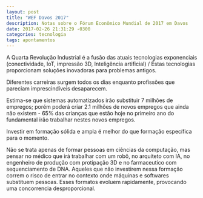 ```yaml
---
layout: post
title: "WEF Davos 2017"
description: Notas sobre o Fórum Econômico Mundial de 2017 em Davos
date: 2017-02-26 21:31:29 -0300
categories: tecnologia
tags: apontamentos
---
```


A Quarta Revolução Industrial é a fusão das atuais tecnologias exponenciais (conectividade, IoT, impressão 3D, Inteligência artificial) / Estas tecnologias proporcionam soluções inovadoras para problemas antigos.

Diferentes carreiras surgem todos os dias enquanto profissões que pareciam imprescindíveis desaparecem.

Estima-se que sistemas automatizados irão substituir 7 milhões de empregos; porém poderá criar 2.1 milhões de novos empregos que ainda não existem - 65% das crianças que estão hoje no primeiro ano do fundamental irão trabalhar nestes novos empregos.

Investir em formação sólida e ampla é melhor do que formação específica para o momento.

Não se trata apenas de formar pessoas em ciências da computação, mas pensar no médico que irá trabalhar com um robô, no arquiteto com IA, no engenheiro de produção com protipação 3D e no farmaceutico com sequenciamento de DNA. Aqueles que não investirem nessa formação correm o risco de entrar no contexto onde máquinas e softwares substituem pessoas. Esses formatos evoluem rapidamente, provocando uma concorrencia desproporcional.

